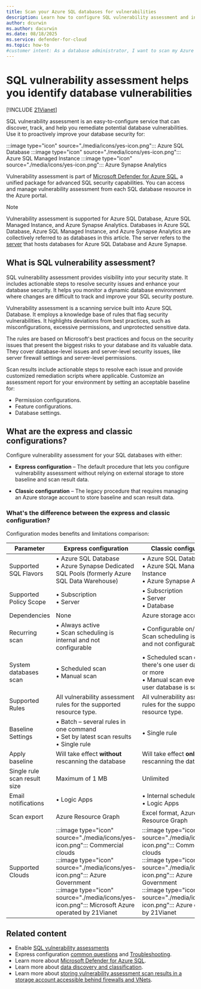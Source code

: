 ```yaml
---
title: Scan your Azure SQL databases for vulnerabilities
description: Learn how to configure SQL vulnerability assessment and interpret the reports on Azure SQL Database, Azure SQL Managed Instance, and Synapse Analytics.
author: dcurwin
ms.author: dacurwin
ms.date: 08/18/2025
ms.service: defender-for-cloud
ms.topic: how-to
#customer intent: As a database administrator, I want to scan my Azure SQL databases for vulnerabilities so that I can improve security.
---
```


# SQL vulnerability assessment helps you identify database vulnerabilities

[!INCLUDE [21Vianet](./includes/21vianet-retirement.md)]

SQL vulnerability assessment is an easy-to-configure service that can discover, track, and help you remediate potential database vulnerabilities. Use it to proactively improve your database security for:

:::image type="icon" source="./media/icons/yes-icon.png"::: Azure SQL Database
:::image type="icon" source="./media/icons/yes-icon.png"::: Azure SQL Managed Instance
:::image type="icon" source="./media/icons/yes-icon.png"::: Azure Synapse Analytics

Vulnerability assessment is part of [Microsoft Defender for Azure SQL](defender-for-sql-introduction.md), a unified package for advanced SQL security capabilities. You can access and manage vulnerability assessment from each SQL database resource in the Azure portal.

> [!NOTE]
> Vulnerability assessment is supported for Azure SQL Database, Azure SQL Managed Instance, and Azure Synapse Analytics. Databases in Azure SQL Database, Azure SQL Managed Instance, and Azure Synapse Analytics are collectively referred to as databases in this article. The server refers to the [server](/azure/azure-sql/database/logical-servers) that hosts databases for Azure SQL Database and Azure Synapse.

## What is SQL vulnerability assessment?

SQL vulnerability assessment provides visibility into your security state. It includes actionable steps to resolve security issues and enhance your database security. It helps you monitor a dynamic database environment where changes are difficult to track and improve your SQL security posture.

Vulnerability assessment is a scanning service built into Azure SQL Database. It employs a knowledge base of rules that flag security vulnerabilities. It highlights deviations from best practices, such as misconfigurations, excessive permissions, and unprotected sensitive data.

The rules are based on Microsoft's best practices and focus on the security issues that present the biggest risks to your database and its valuable data. They cover database-level issues and server-level security issues, like server firewall settings and server-level permissions.

Scan results include actionable steps to resolve each issue and provide customized remediation scripts where applicable. Customize an assessment report for your environment by setting an acceptable baseline for:

- Permission configurations.
- Feature configurations.
- Database settings.

## What are the express and classic configurations?

Configure vulnerability assessment for your SQL databases with either:

- **Express configuration** – The default procedure that lets you configure vulnerability assessment without relying on external storage to store baseline and scan result data.

- **Classic configuration** – The legacy procedure that requires managing an Azure storage account to store baseline and scan result data.

### What's the difference between the express and classic configuration?

Configuration modes benefits and limitations comparison:

| Parameter | Express configuration | Classic configuration |
|--|--|--|
| Supported SQL Flavors | • Azure SQL Database<br>• Azure Synapse Dedicated SQL Pools (formerly Azure SQL Data Warehouse) | • Azure SQL Database<br>• Azure SQL Managed Instance<br>• Azure Synapse Analytics |
| Supported Policy Scope | • Subscription<br>• Server | • Subscription<br>• Server<br>• Database |
| Dependencies | None | Azure storage account |
| Recurring scan | • Always active<br>• Scan scheduling is internal and not configurable | • Configurable on/off<br>Scan scheduling is internal and not configurable |
| System databases scan | • Scheduled scan<br>• Manual scan | • Scheduled scan only if there's one user database or more<br>• Manual scan every time a user database is scanned |
| Supported Rules | All vulnerability assessment rules for the supported resource type. | All vulnerability assessment rules for the supported resource type. |
| Baseline Settings | • Batch – several rules in one command<br>• Set by latest scan results<br>• Single rule | • Single rule |
| Apply baseline | Will take effect **without** rescanning the database | Will take effect **only after** rescanning the database |
| Single rule scan result size | Maximum of 1 MB | Unlimited |
| Email notifications | • Logic Apps | • Internal scheduler<br>• Logic Apps |
| Scan export | Azure Resource Graph | Excel format, Azure Resource Graph |
| Supported Clouds | :::image type="icon" source="./media/icons/yes-icon.png"::: Commercial clouds<br>:::image type="icon" source="./media/icons/yes-icon.png"::: Azure Government<br>:::image type="icon" source="./media/icons/yes-icon.png"::: Microsoft Azure operated by 21Vianet | :::image type="icon" source="./media/icons/yes-icon.png"::: Commercial clouds<br>:::image type="icon" source="./media/icons/yes-icon.png"::: Azure Government<br>:::image type="icon" source="./media/icons/yes-icon.png"::: Azure operated by 21Vianet |

## Related content

- Enable [SQL vulnerability assessments](sql-azure-vulnerability-assessment-enable.md)
- Express configuration [common questions](faq-defender-for-databases.yml) and [Troubleshooting](sql-azure-vulnerability-assessment-manage.md?tabs=express#troubleshooting).
- Learn more about [Microsoft Defender for Azure SQL](defender-for-sql-introduction.md).
- Learn more about [data discovery and classification](/azure/azure-sql/database/data-discovery-and-classification-overview).
- Learn more about [storing vulnerability assessment scan results in a storage account accessible behind firewalls and VNets](/azure/azure-sql/database/sql-database-vulnerability-assessment-storage).

